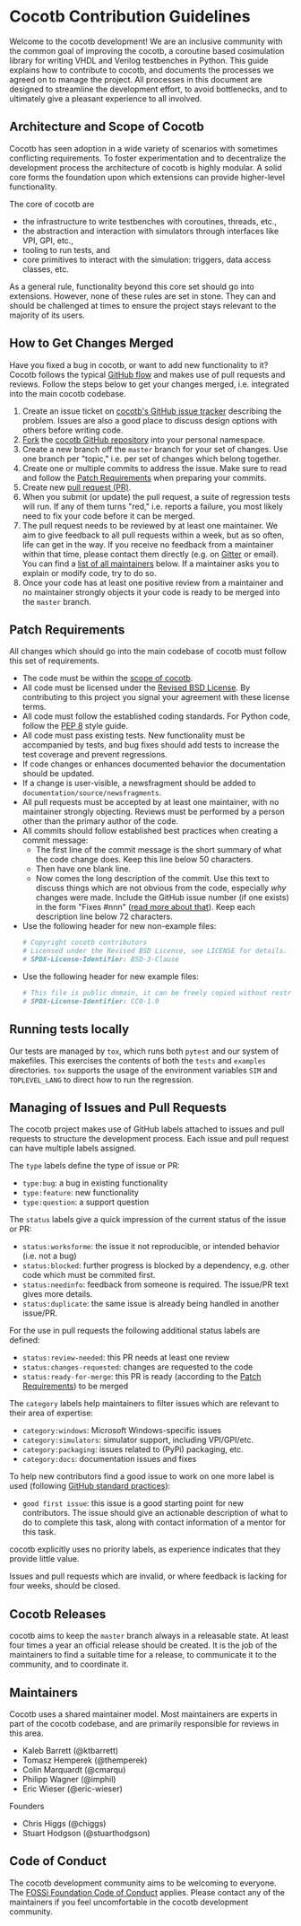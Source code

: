 Cocotb Contribution Guidelines
==============================

Welcome to the cocotb development!
We are an inclusive community with the common goal of improving the cocotb, a coroutine based cosimulation library for writing VHDL and Verilog testbenches in Python.
This guide explains how to contribute to cocotb, and documents the processes we agreed on to manage the project.
All processes in this document are designed to streamline the development effort, to avoid bottlenecks, and to ultimately give a pleasant experience to all involved.

Architecture and Scope of Cocotb
--------------------------------

Cocotb has seen adoption in a wide variety of scenarios with sometimes conflicting requirements.
To foster experimentation and to decentralize the development process the architecture of cocotb is highly modular.
A solid core forms the foundation upon which extensions can provide higher-level functionality.

The core of cocotb are
- the infrastructure to write testbenches with coroutines, threads, etc.,
- the abstraction and interaction with simulators through interfaces like VPI, GPI, etc.,
- tooling to run tests, and
- core primitives to interact with the simulation: triggers, data access classes, etc.

As a general rule, functionality beyond this core set should go into extensions.
However, none of these rules are set in stone.
They can and should be challenged at times to ensure the project stays relevant to the majority of its users.


How to Get Changes Merged
-------------------------

Have you fixed a bug in cocotb, or want to add new functionality to it?
Cocotb follows the typical [GitHub flow](https://guides.github.com/introduction/flow/) and makes use of pull requests and reviews.
Follow the steps below to get your changes merged, i.e. integrated into the main cocotb codebase.

1. Create an issue ticket on [cocotb's GitHub issue tracker](https://github.com/cocotb/cocotb/issues) describing the problem.
   Issues are also a good place to discuss design options with others before writing code.
2. [Fork](https://help.github.com/articles/fork-a-repo/) the [cocotb GitHub repository](https://github.com/cocotb/cocotb) into your personal namespace.
3. Create a new branch off the `master` branch for your set of changes.
   Use one branch per "topic," i.e. per set of changes which belong together.
4. Create one or multiple commits to address the issue.
   Make sure to read and follow the [Patch Requirements](#patch-requirements) when preparing your commits.
5. Create new [pull request (PR)](https://github.com/cocotb/cocotb/pulls).
6. When you submit (or update) the pull request, a suite of regression tests will run.
   If any of them turns "red," i.e. reports a failure, you most likely need to fix your code before it can be merged.
7. The pull request needs to be reviewed by at least one maintainer.
   We aim to give feedback to all pull requests within a week, but as so often, life can get in the way.
   If you receive no feedback from a maintainer within that time, please contact them directly (e.g. on [Gitter](https://gitter.im/cocotb) or email).
   You can find a [list of all maintainers](#maintainers) below.
   If a maintainer asks you to explain or modify code, try to do so.
8. Once your code has at least one positive review from a maintainer and no maintainer strongly objects it your code is ready to be merged into the `master` branch.


Patch Requirements
------------------

All changes which should go into the main codebase of cocotb must follow this set of requirements.

- The code must be within the [scope of cocotb](#architecture-and-scope-of-cocotb).
- All code must be licensed under the [Revised BSD License](https://github.com/cocotb/cocotb/blob/master/LICENSE).
  By contributing to this project you signal your agreement with these license terms.
- All code must follow the established coding standards.
  For Python code, follow the [PEP 8](https://www.python.org/dev/peps/pep-0008/) style guide.
- All code must pass existing tests.
  New functionality must be accompanied by tests, and bug fixes should add tests to increase the test coverage and prevent regressions.
- If code changes or enhances documented behavior the documentation should be updated.
- If a change is user-visible, a newsfragment should be added to `documentation/source/newsfragments`.
- All pull requests must be accepted by at least one maintainer, with no maintainer strongly objecting.
  Reviews must be performed by a person other than the primary author of the code.
- All commits should follow established best practices when creating a commit message:
   - The first line of the commit message is the short summary of what the code change does.
     Keep this line below 50 characters.
   - Then have one blank line.
   - Now comes the long description of the commit.
     Use this text to discuss things which are not obvious from the code, especially *why* changes were made.
     Include the GitHub issue number (if one exists) in the form "Fixes #nnn" ([read more about that](https://help.github.com/articles/closing-issues-using-keywords/)).
     Keep each description line below 72 characters.
- Use the following header for new non-example files:
  ```python
  # Copyright cocotb contributors
  # Licensed under the Revised BSD License, see LICENSE for details.
  # SPDX-License-Identifier: BSD-3-Clause
  ```
- Use the following header for new example files:
  ```python
  # This file is public domain, it can be freely copied without restrictions.
  # SPDX-License-Identifier: CC0-1.0
  ```

Running tests locally
---------------------

Our tests are managed by `tox`, which runs both `pytest` and our system of makefiles.
This exercises the contents of both the `tests` and `examples` directories.
`tox` supports the usage of the environment variables `SIM` and `TOPLEVEL_LANG` to direct how to run the regression.


Managing of Issues and Pull Requests
------------------------------------

The cocotb project makes use of GitHub labels attached to issues and pull requests to structure the development process.
Each issue and pull request can have multiple labels assigned.

The `type` labels define the type of issue or PR:
- `type:bug`: a bug in existing functionality
- `type:feature`: new functionality
- `type:question`: a support question

The `status` labels give a quick impression of the current status of the issue or PR:
- `status:worksforme`: the issue it not reproducible, or intended behavior (i.e. not a bug)
- `status:blocked`: further progress is blocked by a dependency, e.g. other code which must be commited first.
- `status:needinfo`: feedback from someone is required. The issue/PR text gives more details.
- `status:duplicate`: the same issue is already being handled in another issue/PR.

For the use in pull requests the following additional status labels are defined:
- `status:review-needed`: this PR needs at least one review
- `status:changes-requested`: changes are requested to the code
- `status:ready-for-merge`: this PR is ready (according to the [Patch Requirements](#patch-requirements)) to be merged

The `category` labels help maintainers to filter issues which are relevant to their area of expertise:
- `category:windows`: Microsoft Windows-specific issues
- `category:simulators`: simulator support, including VPI/GPI/etc.
- `category:packaging`: issues related to (PyPi) packaging, etc.
- `category:docs`: documentation issues and fixes

To help new contributors find a good issue to work on one more label is used (following [GitHub standard practices](#https://help.github.com/articles/helping-new-contributors-find-your-project-with-labels/)):
- `good first issue`: this issue is a good starting point for new contributors.
  The issue should give an actionable description of what to do to complete this task, along with contact information of a mentor for this task.

cocotb explicitly uses no priority labels, as experience indicates that they provide little value.

Issues and pull requests which are invalid, or where feedback is lacking for four weeks, should be closed.

Cocotb Releases
---------------

cocotb aims to keep the `master` branch always in a releasable state.
At least four times a year an official release should be created.
It is the job of the maintainers to find a suitable time for a release, to communicate it to the community, and to coordinate it.

Maintainers
-----------

Cocotb uses a shared maintainer model.
Most maintainers are experts in part of the cocotb codebase, and are primarily responsible for reviews in this area.

- Kaleb Barrett (@ktbarrett)
- Tomasz Hemperek (@themperek)
- Colin Marquardt (@cmarqu)
- Philipp Wagner (@imphil)
- Eric Wieser (@eric-wieser)

Founders

- Chris Higgs (@chiggs)
- Stuart Hodgson (@stuarthodgson)

Code of Conduct
---------------

The cocotb development community aims to be welcoming to everyone.
The [FOSSi Foundation Code of Conduct](https://www.fossi-foundation.org/code-of-conduct) applies.
Please contact any of the maintainers if you feel uncomfortable in the cocotb development community.
